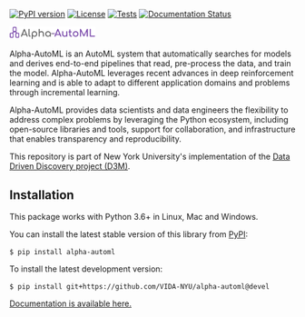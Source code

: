 [![PyPI version](https://badge.fury.io/py/alpha-automl.svg)](https://pypi.org/project/alpha-automl/0.2.0/)
[![License](https://img.shields.io/badge/License-Apache%202.0-blue.svg)](https://opensource.org/licenses/Apache-2.0)
[![Tests](https://github.com/VIDA-NYU/alpha-automl/actions/workflows/build.yml/badge.svg)](https://github.com/VIDA-NYU/alpha-automl/actions/workflows/build.yml)
[![Documentation Status](https://readthedocs.org/projects/alpha-automl/badge/?version=latest)](https://alpha-automl.readthedocs.io/en/latest/?badge=latest)


<img src="https://github.com/VIDA-NYU/alpha-automl/raw/devel/Alpha-AutoML_logo.png" width=30%>


Alpha-AutoML is an AutoML system that automatically searches for models and derives end-to-end pipelines that read, 
pre-process the data, and train the model. Alpha-AutoML leverages recent advances in deep reinforcement learning and is 
able to adapt to different application domains and problems through incremental learning.

Alpha-AutoML provides data scientists and data engineers the flexibility to address complex problems by leveraging the 
Python ecosystem, including open-source libraries and tools, support for collaboration, and infrastructure that enables 
transparency and reproducibility. 

This repository is part of New York University's implementation of the 
[Data Driven Discovery project (D3M)](https://datadrivendiscovery.org/).


## Installation

This package works with Python 3.6+ in Linux, Mac and Windows.

You can install the latest stable version of this library from [PyPI](https://pypi.org/project/alpha-automl/):

```
$ pip install alpha-automl
```

To install the latest development version:

```
$ pip install git+https://github.com/VIDA-NYU/alpha-automl@devel
```

[Documentation is available here.](https://alpha-automl.readthedocs.io/)